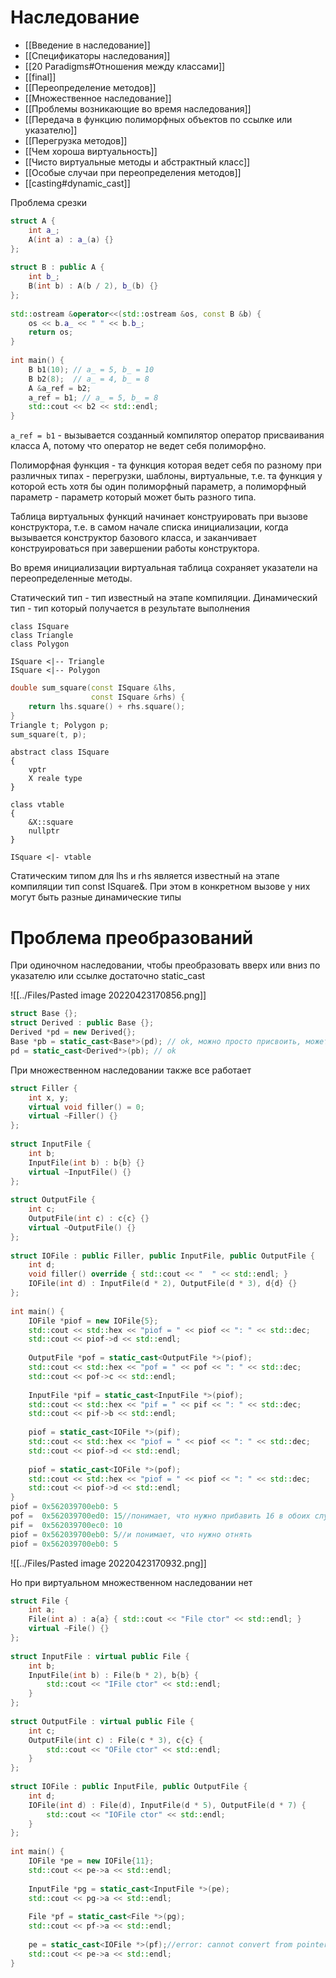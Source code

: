 # Наследование
* [[Введение в наследование]]
* [[Спецификаторы наследования]]
* [[20 Paradigms#Отношения между классами]]
* [[final]]
* [[Переопределение методов]]
* [[Множественное наследование]]
* [[Проблемы возникающие во время наследования]]
* [[Передача в функцию полиморфных объектов по ссылке или указателю]]
* [[Перегрузка методов]]
* [[Чем хороша виртуальность]]
* [[Чисто виртуальные методы и абстрактный класс]]
* [[Особые случаи при переопределения методов]]
* [[casting#dynamic_cast]]

 Проблема срезки
```cpp
struct A {  
    int a_;  
    A(int a) : a_(a) {}  
};  
  
struct B : public A {  
    int b_;  
    B(int b) : A(b / 2), b_(b) {}  
};  
  
std::ostream &operator<<(std::ostream &os, const B &b) {  
    os << b.a_ << " " << b.b_;  
    return os;  
}  
  
int main() {  
    B b1(10); // a_ = 5, b_ = 10  
    B b2(8);  // a_ = 4, b_ = 8  
    A &a_ref = b2;  
    a_ref = b1; // a_ = 5, b_ = 8  
    std::cout << b2 << std::endl;  
}
```

`a_ref = b1` - вызывается созданный компилятор оператор присваивания класса A, потому что оператор не ведет себя полиморфно.

Полиморфная функция - та функция которая ведет себя по разному при различных типах - перегрузки, шаблоны, виртуальные, т.е. та функция у которой есть хотя бы один полиморфный параметр, а полиморфный параметр - параметр который может быть разного типа.

Таблица виртуальных функций начинает конструировать при вызове конструктора, т.е. в самом начале списка инициализации, когда вызывается конструктор базового класса, и  заканчивает конструироваться при завершении работы конструктора.

Во время инициализации виртуальная таблица сохраняет указатели на переопределенные методы.

Статический тип - тип известный на этапе компиляции. 
Динамический тип - тип который получается в результате выполнения

```plantuml
class ISquare
class Triangle
class Polygon

ISquare <|-- Triangle
ISquare <|-- Polygon
```




```cpp
double sum_square(const ISquare &lhs,  
                  const ISquare &rhs) {  
    return lhs.square() + rhs.square();  
}  
Triangle t; Polygon p;  
sum_square(t, p);
```

```plantuml
abstract class ISquare
{
	vptr
	X reale type
}

class vtable
{
	&X::square
	nullptr
}

ISquare <|- vtable
```

Cтатическим типом для lhs и rhs является известный на этапе компиляции тип const ISquare&. При этом в конкретном вызове у них могут быть разные динамические типы

# Проблема преобразований
При одиночном наследовании, чтобы преобразовать вверх или вниз по указателю или ссылке достаточно static_cast


![[../Files/Pasted image 20220423170856.png]]

```cpp
struct Base {};  
struct Derived : public Base {};  
Derived *pd = new Derived{};  
Base *pb = static_cast<Base*>(pd); // ok, можно просто присвоить, может статикаст, это не ошибка 
pd = static_cast<Derived*>(pb); // ok
```


При множественном наследовании также все работает

```cpp
struct Filler {  
    int x, y;  
    virtual void filler() = 0;  
    virtual ~Filler() {}  
};  
  
struct InputFile {  
    int b;  
    InputFile(int b) : b{b} {}  
    virtual ~InputFile() {}  
};  
  
struct OutputFile {  
    int c;  
    OutputFile(int c) : c{c} {}  
    virtual ~OutputFile() {}  
};  
  
struct IOFile : public Filler, public InputFile, public OutputFile {  
    int d;  
    void filler() override { std::cout << "  " << std::endl; }  
    IOFile(int d) : InputFile(d * 2), OutputFile(d * 3), d{d} {}  
};  
  
int main() {  
    IOFile *piof = new IOFile{5};  
    std::cout << std::hex << "piof = " << piof << ": " << std::dec;  
    std::cout << piof->d << std::endl;  
  
    OutputFile *pof = static_cast<OutputFile *>(piof);  
    std::cout << std::hex << "pof = " << pof << ": " << std::dec;  
    std::cout << pof->c << std::endl;  
  
    InputFile *pif = static_cast<InputFile *>(piof);  
    std::cout << std::hex << "pif = " << pif << ": " << std::dec;  
    std::cout << pif->b << std::endl;  
  
    piof = static_cast<IOFile *>(pif);  
    std::cout << std::hex << "piof = " << piof << ": " << std::dec;  
    std::cout << piof->d << std::endl;  
  
    piof = static_cast<IOFile *>(pof);  
    std::cout << std::hex << "piof = " << piof << ": " << std::dec;  
    std::cout << piof->d << std::endl;  
}
piof = 0x562039700eb0: 5
pof =  0x562039700ed0: 15//понимает, что нужно прибавить 16 в обоих случаях
pif =  0x562039700ec0: 10
piof = 0x562039700eb0: 5//и понимает, что нужно отнять
piof = 0x562039700eb0: 5
```

![[../Files/Pasted image 20220423170932.png]]

Но при виртуальном множественном наследовании нет

```cpp
struct File {  
    int a;  
    File(int a) : a{a} { std::cout << "File ctor" << std::endl; }  
    virtual ~File() {}  
};  
  
struct InputFile : virtual public File {  
    int b;  
    InputFile(int b) : File(b * 2), b{b} {  
        std::cout << "IFile ctor" << std::endl;  
    }  
};  
  
struct OutputFile : virtual public File {  
    int c;  
    OutputFile(int c) : File(c * 3), c{c} {  
        std::cout << "OFile ctor" << std::endl;  
    }  
};  
  
struct IOFile : public InputFile, public OutputFile {  
    int d;  
    IOFile(int d) : File(d), InputFile(d * 5), OutputFile(d * 7) {  
        std::cout << "IOFile ctor" << std::endl;  
    }  
};  
  
int main() {  
    IOFile *pe = new IOFile{11};  
    std::cout << pe->a << std::endl;  
  
    InputFile *pg = static_cast<InputFile *>(pe);  
    std::cout << pg->a << std::endl;  
  
    File *pf = static_cast<File *>(pg);  
    std::cout << pf->a << std::endl;  
  
    pe = static_cast<IOFile *>(pf);//error: cannot convert from pointer to base class ‘File’ to pointer to derived class ‘IOFile’ because the base is virtual поскольку непонятно сколько отступать  
    std::cout << pe->a << std::endl;  
}
```

